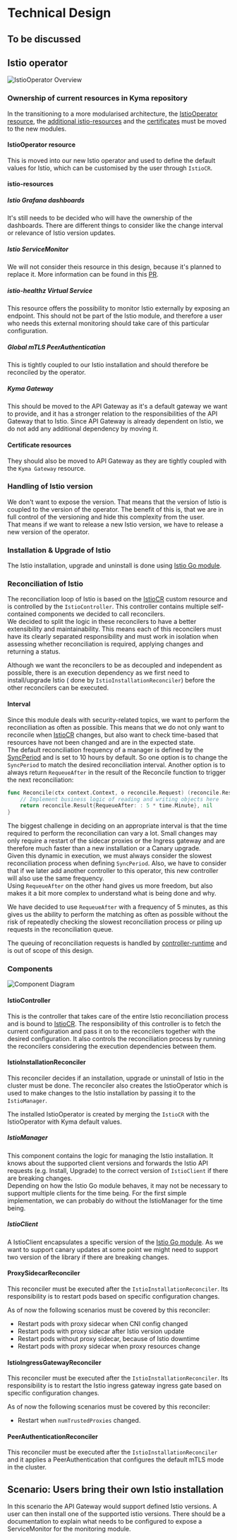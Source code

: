 # Technical Design

## To be discussed


## Istio operator

![IstioOperator Overview](./istio-operator-overview.svg)

### Ownership of current resources in Kyma repository

In the transitioning to a more modularised architecture, the [IstioOperator resource](https://github.com/kyma-project/kyma/tree/main/resources/istio), 
the [additional istio-resources](https://github.com/kyma-project/kyma/tree/main/resources/istio-resources) and 
the [certificates](https://github.com/kyma-project/kyma/tree/main/resources/certificates) must be moved to the new modules.

#### IstioOperator resource
This is moved into our new Istio operator and used to define the default values for Istio, which can be customised by the user through `IstioCR`.

#### istio-resources

##### Istio Grafana dashboards
It's still needs to be decided who will have the ownership of the dashboards. There are different things to consider like the change interval or relevance of Istio version updates.

##### Istio ServiceMonitor
We will not consider theis resource in this design, because it's planned to replace it. 
More information can be found in this [PR](https://github.com/kyma-project/kyma/pull/16247).

##### istio-healthz Virtual Service
This resource offers the possibility to monitor Istio externally by exposing an endpoint. This should not be part of the Istio module,
and therefore a user who needs this external monitoring should take care of this particular configuration.

##### Global mTLS PeerAuthentication
This is tightly coupled to our Istio installation and should therefore be reconciled by the operator.

##### Kyma Gateway
This should be moved to the API Gateway as it's a default gateway we want to provide, and it has a stronger relation to the responsibilities
of the API Gateway that to Istio. Since API Gateway is already dependent on Istio, we do not add any additional dependency by moving it. 

#### Certificate resources
They should also be moved to API Gateway as they are tightly coupled with the `Kyma Gateway` resource.

### Handling of Istio version
We don't want to expose the version. That means that the version of Istio is coupled to the version of the operator. The benefit of this is,
that we are in full control of the versioning and hide this complexity from the user.  
That means if we want to release a new Istio version, we have to release a new version of the operator.

### Installation & Upgrade of Istio
The Istio installation, upgrade and uninstall is done using [Istio Go module](https://github.com/istio/istio).

### Reconciliation of Istio
The reconciliation loop of Istio is based on the [IstioCR](https://github.com/kyma-project/istio/blob/main/docs/xff-proposal.md) custom resource and is controlled by the `IstioController`. This controller contains multiple self-contained components we decided to call reconcilers.   
We decided to split the logic in these reconcilers to have a better extensibility and maintainability. This means each of this reconcilers must have its clearly separated responsibility
and must work in isolation when assessing whether reconciliation is required, applying changes and returning a status.  

Although we want the reconcilers to be as decoupled and independent as possible, there is an execution dependency as we first need to install/upgrade Istio ( done by `IstioInstallationReconciler`)
before the other reconcilers can be executed.

#### Interval

Since this module deals with security-related topics, we want to perform the reconciliation as often as possible.
This means that we do not only want to reconcile when [IstioCR](https://github.com/kyma-project/istio/blob/main/docs/xff-proposal.md) changes, but also want to check time-based that resources have not been changed and are in the expected state.  
The default reconciliation frequency of a manager is defined by the [SyncPeriod](https://pkg.go.dev/sigs.k8s.io/controller-runtime/pkg/manager#Options) and is set to 10 hours by default.
So one option is to change the `SyncPeriod` to match the desired reconciliation interval.
Another option is to always return `RequeueAfter` in the result of the Reconcile function to trigger the next reconciliation:
```go
func Reconcile(ctx context.Context, o reconcile.Request) (reconcile.Result, error) {
	// Implement business logic of reading and writing objects here
	return reconcile.Result{RequeueAfter: : 5 * time.Minute}, nil
}
```

The biggest challenge in deciding on an appropriate interval is that the time required to perform the reconciliation can vary a lot. Small changes may only require a 
restart of the sidecar proxies or the Ingress gateway and are therefore much faster than a new installation or a Canary upgrade.  
Given this dynamic in execution, we must always consider the slowest reconciliation process when defining `SyncPeriod`. Also, we have to consider that if we later add another controller to this operator, this new controller will also use the same frequency.  
Using `RequeueAfter` on the other hand gives us more freedom, but also makes it a bit more complex to understand what is being done and why.

We have decided to use `RequeueAfter` with a frequency of 5 minutes, as this gives us the ability to perform the matching as often as possible without the risk of repeatedly checking the slowest reconciliation process or piling up requests in the reconciliation queue.

The queuing of reconciliation requests is handled by [controller-runtime](https://pkg.go.dev/sigs.k8s.io/controller-runtime) and is out of scope of this design.

### Components
![Component Diagram](./controller-component-diagram.svg)

#### IstioController
This is the controller that takes care of the entire Istio reconciliation process and is bound to [IstioCR](https://github.com/kyma-project/istio/blob/main/docs/xff-proposal.md).
The responsibility of this controller is to fetch the current configuration and pass it on to the reconcilers together with the desired configuration. 
It also controls the reconciliation process by running the reconcilers considering the execution dependencies between them.

#### IstioInstallationReconciler
This reconciler decides if an installation, upgrade or uninstall of Istio in the cluster must be done. The reconciler also creates the IstioOperator
which is used to make changes to the Istio installation by passing it to the `IstioManager`.

The installed IstioOperator is created by merging the `IstioCR` with the IstioOperator with Kyma default values.

##### IstioManager
This component contains the logic for managing the Istio installation. It knows about the supported client versions and forwards the 
Istio API requests (e.g. Install, Upgrade) to the correct version of `IstioClient` if there are breaking changes.  
Depending on how the Istio Go module behaves, it may not be necessary to support multiple clients for the time being. For the first simple implementation, we can probably do without the IstioManager for the time being.

##### IstioClient
A IstioClient encapsulates a specific version of the [Istio Go module](https://github.com/istio/istio). 
As we want to support canary updates at some point we might need to support two version of the library if there are breaking changes.

#### ProxySidecarReconciler
This reconciler must be executed after the `IstioInstallationReconciler`. Its responsibility is to restart pods based on specific configuration changes.

As of now the following scenarios must be covered by this reconciler:
- Restart pods with proxy sidecar when CNI config changed
- Restart pods with proxy sidecar after Istio version update
- Restart pods without proxy sidecar, because of Istio downtime
- Restart pods with proxy sidecar when proxy resources change

#### IstioIngressGatewayReconciler
This reconciler must be executed after the `IstioInstallationReconciler`. Its responsibility is to restart the Istio ingress gateway ingress gate  based on specific configuration changes.

As of now the following scenarios must be covered by this reconciler:
- Restart when `numTrustedProxies` changed.

#### PeerAuthenticationReconciler
This reconciler must be executed after the `IstioInstallationReconciler` and it applies a PeerAuthentication that configures
the default mTLS mode in the cluster.


## Scenario: Users bring their own Istio installation
In this scenario the API Gateway would support defined Istio versions. A user can then install one of the supported istio versions.
There should be a documentation to explain what needs to be configured to expose a ServiceMonitor for the monitoring module.